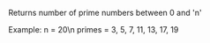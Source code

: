 Returns number of prime numbers between 0 and 'n'

Example: n = 20\n
         primes = 3, 5, 7, 11, 13, 17, 19
